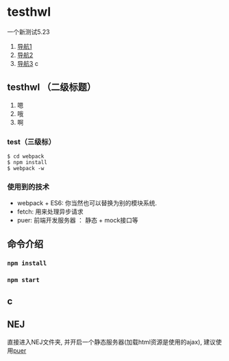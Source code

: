 # testhwl
一个新测试5.23
1. [导航1](#a)
2. [导航2](#b)
3. [导航3](#c) c

<a name="a"></a>
## testhwl （二级标题）
1. 嗯
2. 哦
3. 啊


<a name="b"></a>
### test（三级标）
```shell
$ cd webpack
$ npm install
$ webpack -w 
```

### 使用到的技术
- webpack + ES6:  你当然也可以替换为别的模块系统. 
- fetch:  用来处理异步请求
- puer:  前端开发服务器 ： 静态 + mock接口等

## 命令介绍
### `npm install`

### `npm start`

## c
## NEJ

直接进入NEJ文件夹, 并开启一个静态服务器(加载html资源是使用的ajax), 建议使用[puer](https://github.com/leeluolee/puer)
